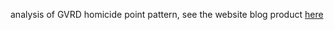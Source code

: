 analysis of GVRD homicide point pattern, see the website blog product [here](https://dahuget.home.blog/2019/05/27/analyzing-homicides-in-the-greater-vancouver-area/)
